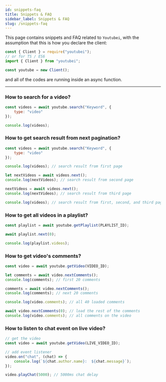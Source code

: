 ```yaml
---
id: snippets-faq
title: Snippets & FAQ
sidebar_label: Snippets & FAQ
slug: /snippets-faq
---
```


This page contains snippets and FAQ related to `Youtubei`, with the assumption that this is how you declare the client:

```js
const { Client } = require("youtubei");
// or for TS / ES6
import { Client } from "youtubei";

const youtube = new Client();
```
and all of the codes are running inside an async function.

---


### How to search for a video?

```js
const videos = await youtube.search("Keyword", {
	type: "video"
});

console.log(videos);
```

### How to get search result from next pagination?

```js
const videos = await youtube.search("Keyword", {
	type: "video"
});

console.log(videos); // search result from first page

let nextVideos = await videos.next();
console.log(nextVideos); // search result from second page

nextVideos = await videos.next();
console.log(nextVideos); // search result from third page

console.log(videos); // search result from first, second, and third page.
```

### How to get all videos in a playlist?

```js
const playlist = await youtube.getPlaylist(PLAYLIST_ID);

await playlist.next(0);

console.log(playlist.videos);
```

### How to get video's comments?

```js
const video = await youtube.getVideo(VIDEO_ID);

let comments = await video.nextComments();
console.log(comments); // first 20 comments

comments = await video.nextComments();
console.log(comments); // next 20 comments

console.log(video.comments); // all 40 loaded comments

await video.nextComments(0); // load the rest of the comments
console.log(video.comments); // all comments on the video

```

### How to listen to chat event on live video?

```js
// get the video
const video = await youtube.getVideo(LIVE_VIDEO_ID);

// add event listener
video.on("chat", (chat) => {
	console.log(`${chat.author.name}:  ${chat.message}`);
});

video.playChat(5000); // 5000ms chat delay

```
